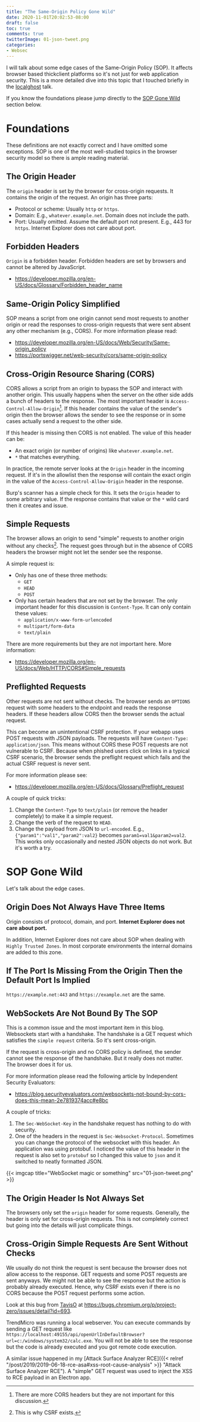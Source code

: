 ```yaml
---
title: "The Same-Origin Policy Gone Wild"
date: 2020-11-01T20:02:53-08:00
draft: false
toc: true
comments: true
twitterImage: 01-json-tweet.png
categories:
- Websec
---
```


I will talk about some edge cases of the Same-Origin Policy (SOP). It affects
browser based thickclient platforms so it's not just for web application
security. This is a more detailed dive into this topic that I touched briefly in
the [localghost][localghost-link] talk.

[localghost-link]: https://youtu.be/Cgl51ZcACLg?t=90

<!--more-->

If you know the foundations please  jump directly to the
[SOP Gone Wild](#sop-gone-wild) section below.

# Foundations
These definitions are not exactly correct and I have omitted some exceptions.
SOP is one of the most well-studied topics in the browser security model so
there is ample reading material.

## The Origin Header
The `origin` header is set by the browser for cross-origin requests. It contains
the origin of the request. An origin has three parts:

* Protocol or scheme: Usually `http` or `https`.
* Domain: E.g., `whatever.example.net`. Domain does not include the path.
* Port: Usually omitted. Assume the default port not present. E.g., 443 for `https`.
  Internet Explorer does not care about port.

## Forbidden Headers
`Origin` is a forbidden header. Forbidden headers are set by browsers and cannot
be altered by JavaScript.

* https://developer.mozilla.org/en-US/docs/Glossary/Forbidden_header_name

## Same-Origin Policy Simplified
SOP means a script from one origin cannot send most requests to another origin
or read the responses to cross-origin requests that were sent absent any other
mechanism (e.g., CORS). For more information please read:

* https://developer.mozilla.org/en-US/docs/Web/Security/Same-origin_policy
* https://portswigger.net/web-security/cors/same-origin-policy

## Cross-Origin Resource Sharing (CORS)
CORS allows a script from an origin to bypass the SOP and interact with another
origin. This usually happens when the server on the other side adds a bunch of
headers to the response. The most important header is
`Access-Control-Allow-Origin`[^1]. If this header contains the value of the
sender's origin then the browser allows the sender to see the response or in
some cases actually send a request to the other side.

[^1]: There are more CORS headers but they are not important for this discussion.

If this header is missing then CORS is not enabled. The value of this header can
be:

* An exact origin (or number of origins) like `whatever.example.net`.
* `*` that matches everything.

In practice, the remote server looks at the `Origin` header in the incoming
request. If it's in the allowlist then the response will contain the exact
origin in the value of the `Access-Control-Allow-Origin` header in the response.

Burp's scanner has a simple check for this. It sets the `Origin` header to some
arbitrary value. If the response contains that value or the `*` wild card then
it creates and issue.

## Simple Requests
The browser allows an origin to send "simple" requests to another origin without
any checks[^2]. The request goes through but in the absence of CORS headers the
browser might not let the sender see the response.

[^2]: This is why CSRF exists.

A simple request is:

* Only has one of these three methods:
    * `GET`
    * `HEAD`
    * `POST`
* Only has certain headers that are not set by the browser. The only important
  header for this discussion is `Content-Type`. It can only contain these values:
    * `application/x-www-form-urlencoded`
    * `multipart/form-data`
    * `text/plain`

There are more requirements but they are not important here. More information:

* https://developer.mozilla.org/en-US/docs/Web/HTTP/CORS#Simple_requests

## Preflighted Requests
Other requests are not sent without checks. The browser sends an `OPTIONS`
request with some headers to the endpoint and reads the response headers. If
these headers allow CORS then the browser sends the actual request.

This can become an unintentional CSRF protection. If your webapp uses POST
requests with JSON payloads. The requests will have `Content-Type: application/json`.
This means without CORS these POST requests are not vulnerable to CSRF. Because
when phished users click on links in a typical CSRF scenario, the browser sends
the preflight request which fails and the actual CSRF request is never sent.

For more information please see:

* https://developer.mozilla.org/en-US/docs/Glossary/Preflight_request

A couple of quick tricks:

1. Change the `Content-Type` to `text/plain` (or remove the header completely)
   to make it a simple request.
2. Change the verb of the request to `HEAD`.
3. Change the payload from JSON to `url-encoded`. E.g.,
   `{"param1":"val1","param2":val2}` becomes `param1=val1&param2=val2`. This
   works only occasionally and nested JSON objects do not work. But it's worth a
   try.

# SOP Gone Wild
Let's talk about the edge cases.

## Origin Does Not Always Have Three Items
Origin consists of protocol, domain, and port.
**Internet Explorer does not care about port.**

In addition, Internet Explorer does not care about SOP when dealing with `Highly
Trusted Zones`. In most corporate environments the internal domains are added to
this zone.

## If The Port Is Missing From the Origin Then the Default Port Is Implied
`https://example.net:443` and `https://example.net` are the same.

## WebSockets Are Not Bound By The SOP
This is a common issue and the most important item in this blog. Websockets
start with a handshake. The handshake is a GET request which satisfies the
`simple request` criteria. So it's sent cross-origin.

If the request is cross-origin and no CORS policy is defined, the sender cannot
see the response of the handshake. But it really does not matter. The browser
does it for us.

For more information please read the following article by Independent Security
Evaluators:

* https://blog.securityevaluators.com/websockets-not-bound-by-cors-does-this-mean-2e7819374acc#e8bc

A couple of tricks:

1. The `Sec-WebSocket-Key` in the handshake request has nothing to do with
   security.
2. One of the headers in the request is `Sec-Websocket-Protocol`. Sometimes you
   can change the protocol of the websocket with this header. An application was
   using protobuf. I noticed the value of this header in the request is also set
   to `protobuf` so I changed this value to `json` and it switched to neatly
   formatted JSON.

{{< imgcap title="WebSocket magic or something" src="01-json-tweet.png" >}}

## The Origin Header Is Not Always Set
The browsers only set the `origin` header for some requests. Generally, the
header is only set for cross-origin requests. This is not completely correct but
going into the details will just complicate things.

## Cross-Origin Simple Requests Are Sent Without Checks
We usually do not think the request is sent because the browser does not allow
access to the response. GET requests and some POST requests are sent anyways. We
might not be able to see the response but the action is probably already
executed. Hence, why CSRF exists even if there is no CORS because the POST
request performs some action.

Look at this bug from [TavisO][taviso-twitter] at
https://bugs.chromium.org/p/project-zero/issues/detail?id=693.

[taviso-twitter]: https://twitter.com/taviso

TrendMicro was running a local webserver. You can execute commands by sending a
GET request like
`https://localhost:49155/api/openUrlInDefaultBrowser?url=c:/windows/system32/calc.exe`.
You will not be able to see the response but the code is already executed and
you got remote code execution.

A similar issue happened in my
[Attack Surface Analyzer RCE]({{< relref "/post/2019/2019-06-18-rce-asa#xss-root-cause-analysis" >}} "Attack Surface Analyzer RCE").
A "simple" GET request was used to inject the XSS to RCE payload in an Electron
app.

